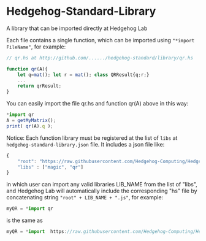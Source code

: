 # Hedgehog-Standard-Library
A library that can be imported directly at Hedgehog Lab

Each file contains a single function, which can be imported using ```"*import FileName"```, for example:

```js
// qr.hs at http://github.com/....../hedgehog-standard/library/qr.hs

function qr(A){
    let q=mat(); let r = mat(); class QRResult{q;r;}
    ...
    return qrResult;
}
```

You can easily import the file qr.hs and function qr(A) above in this way:
```js
*import qr
A = getMyMatrix();
print( qr(A).q );
```

Notice: Each function library must be registered at the list of ```libs``` at ```hedgehog-standard-library.json``` file. It includes a json file like:
```js
{
    "root": "https://raw.githubusercontent.com/Hedgehog-Computing/Hedgehog-Standard-Library/main/",
    "libs" : ["magic", "qr"]
}
```
in which user can import any valid libraries LIB_NAME from the list of "libs", and Hedgehog Lab will automatically include the corresponding "hs" file by concatenating string ```"root" + LIB_NAME + ".js"```, for example:
```js
myQR = *import qr
```
is the same as 
```js
myQR = *import  https://raw.githubusercontent.com/Hedgehog-Computing/Hedgehog-Standard-Library/main/qr.hs
```